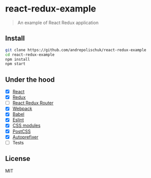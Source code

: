 # react-redux-example

> An example of React Redux application

## Install

```sh
git clone https://github.com/andrepolischuk/react-redux-example
cd react-redux-example
npm install
npm start
```

## Under the hood

* [x] [React](https://github.com/facebook/react)
* [x] [Redux](https://github.com/reactjs/redux)
* [ ] [React Redux Router](https://github.com/reactjs/react-router-redux)
* [x] [Webpack](https://github.com/webpack/webpack)
* [x] [Babel](https://github.com/babel/babel)
* [x] [Eslint](https://github.com/eslint/eslint)
* [x] [CSS modules](https://github.com/css-modules/css-modules)
* [x] [PostCSS](https://github.com/postcss/postcss)
* [x] [Autoprefixer](https://github.com/postcss/autoprefixer)
* [ ] Tests

## License

MIT
